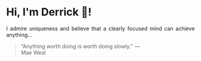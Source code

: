 # Hi, I'm Derrick 👋!
<p align="justify">I admire uniqueness and believe that a clearly focused mind can achieve anything...</p> 
<!-- #quote-start -->

<blockquote>&ldquo;Anything worth doing is worth doing slowly.&rdquo; &mdash; <footer>Mae West</footer></blockquote>
<!-- #quote-end -->
